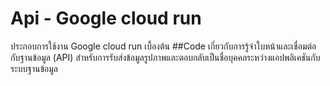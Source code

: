 # Api - Google cloud run
ประกอบการใช้งาน Google cloud run เบื้องต้น
##Code 
เกี่ยวกับการรู้จำใบหน้าและเชื่อมต่อกับฐานข้อมูล 
(API) สำหรับการรับส่งข้อมูลรูปภาพและตอบกลับเป็นชื่อบุคคลระหว่างแอปพลิเคชันกับระบบฐานข้อมูล
